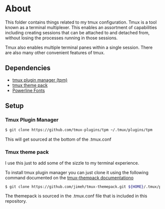 # About

This folder contains things related to my tmux configuration. Tmux is a tool known as a terminal multiplexer. This enables an assortment of capabilities including creating sessions that can be attached to and detached from, without losing the processes running in those sessions.

Tmux also enables multiple terminal panes within a single session. There are also many other convenient features of tmux.

## Dependencies

* [tmux plugin manager (tpm)](https://github.com/tmux-plugins/tpm)
* [tmux theme pack](https://github.com/jimeh/tmux-themepack)
* [Powerline Fonts](https://powerline.readthedocs.io/en/latest/installation/linux.html#fonts-installation)
## Setup

### Tmux Plugin Manager

```sh
$ git clone https://github.com/tmux-plugins/tpm ~/.tmux/plugins/tpm

```


This will get sourced at the bottom of the .tmux.conf

### Tmux theme pack

I use this just to add some of the sizzle to my terminal experience.

To install tmux plugin manager you can just clone it using the following command documented on the [tmux-thempack documentationo](https://github.com/jimeh/tmux-themepack)


```sh
$ git clone https://github.com/jimeh/tmux-themepack.git ${HOME}/.tmux/plugins/tmux-themepack/

```

The themepack is sourced in the .tmux.conf file that is included in this repository.
